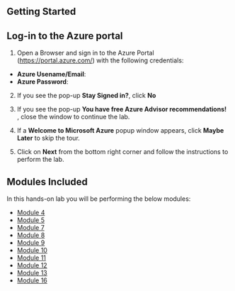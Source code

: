 ## **Getting Started**

## Log-in to the Azure portal

1.  Open a Browser and sign in to the Azure Portal (<https://portal.azure.com/>) with the following credentials:
   
   * **Azure Usename/Email**:  <inject key="AzureAdUserEmail"></inject>
   * **Azure Password**:  <inject key="AzureAdUserPassword"></inject>

2. If you see the pop-up  **Stay Signed in?**, click **No**

3. If you see the pop-up **You have free Azure Advisor recommendations!** , close the window to continue the lab. 

4. If a **Welcome to Microsoft Azure** popup window appears, click **Maybe Later** to skip the tour.

5. Click on **Next** from the bottom right corner and follow the instructions to perform the lab.

## Modules Included

  In this hands-on lab you will be performing the below modules:

- [Module 4](https://github.com/MicrosoftLearning/DP-203T00-Data-Engineering-on-Microsoft-Azure/tree/master/Instructions/Labs/01)  
- [Module 5](https://github.com/MicrosoftLearning/DP-203T00-Data-Engineering-on-Microsoft-Azure/tree/master/Instructions/Labs/05)
- [Module 7](https://github.com/MicrosoftLearning/DP-203T00-Data-Engineering-on-Microsoft-Azure/tree/master/Instructions/Labs/07)
- [Module 8](https://github.com/MicrosoftLearning/DP-203T00-Data-Engineering-on-Microsoft-Azure/tree/master/Instructions/Labs/08)
- [Module 9](https://github.com/MicrosoftLearning/DP-203T00-Data-Engineering-on-Microsoft-Azure/tree/master/Instructions/Labs/09)
- [Module 10](https://github.com/MicrosoftLearning/DP-203T00-Data-Engineering-on-Microsoft-Azure/tree/master/Instructions/Labs/10)
- [Module 11](https://github.com/MicrosoftLearning/DP-203T00-Data-Engineering-on-Microsoft-Azure/tree/master/Instructions/Labs/11)
- [Module 12](https://github.com/MicrosoftLearning/DP-203T00-Data-Engineering-on-Microsoft-Azure/tree/master/Instructions/Labs/12)
- [Module 13](https://github.com/MicrosoftLearning/DP-203T00-Data-Engineering-on-Microsoft-Azure/tree/master/Instructions/Labs/13)
- [Module 16](https://github.com/MicrosoftLearning/DP-203T00-Data-Engineering-on-Microsoft-Azure/tree/master/Instructions/Labs/16)
 
